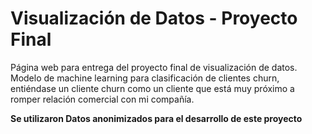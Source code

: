 # Visualización de Datos - Proyecto Final

Página web para entrega del proyecto final de visualización de datos. Modelo de machine learning para clasificación de clientes churn, entiéndase un cliente churn como un cliente que está muy próximo a romper relación comercial con mi compañía.

**Se utilizaron Datos anonimizados para el desarrollo de este proyecto**